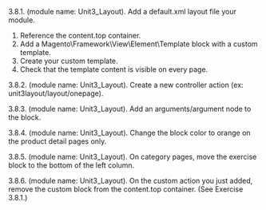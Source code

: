 3.8.1. (module name: Unit3_Layout). Add a default.xml layout file your module.

1. Reference the content.top container.
2. Add a Magento\Framework\View\Element\Template block with a custom template.
3. Create your custom template.
4. Check that the template content is visible on every page.


3.8.2. (module name: Unit3_Layout). Create a new controller action (ex: unit3layout/layout/onepage).

3.8.3. (module name: Unit3_Layout). Add an arguments/argument node to the block.

3.8.4. (module name: Unit3_Layout). Change the block color to orange on the product detail pages only.

3.8.5. (module name: Unit3_Layout). On category pages, move the exercise block to the bottom of the left column.

3.8.6. (module name: Unit3_Layout). On the custom action you just added, remove the custom block from the content.top container.
(See Exercise 3.8.1.)